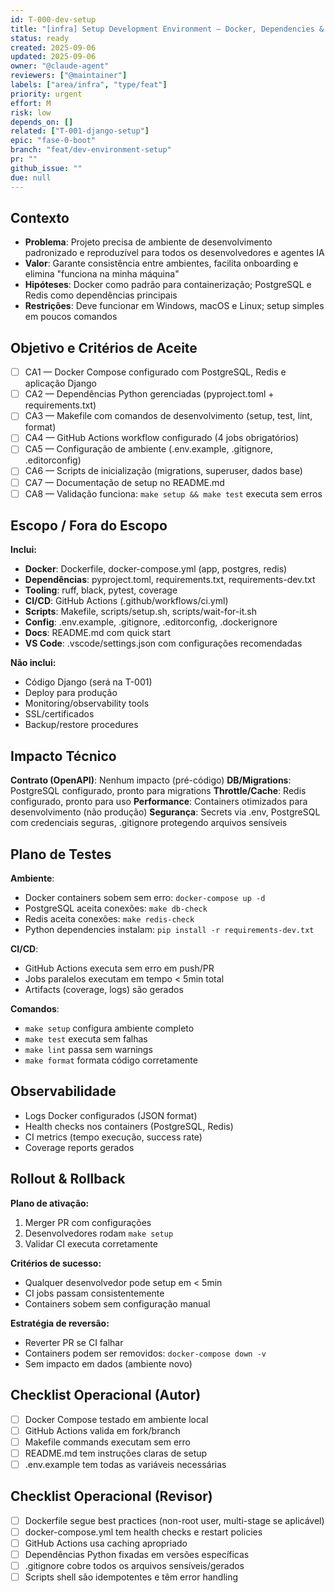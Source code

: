 ```yaml
---
id: T-000-dev-setup
title: "[infra] Setup Development Environment — Docker, Dependencies & Tooling"
status: ready
created: 2025-09-06
updated: 2025-09-06
owner: "@claude-agent"
reviewers: ["@maintainer"]
labels: ["area/infra", "type/feat"]
priority: urgent
effort: M
risk: low
depends_on: []
related: ["T-001-django-setup"]
epic: "fase-0-boot"
branch: "feat/dev-environment-setup"
pr: ""
github_issue: ""
due: null
---
```


## Contexto
- **Problema**: Projeto precisa de ambiente de desenvolvimento padronizado e reproduzível para todos os desenvolvedores e agentes IA
- **Valor**: Garante consistência entre ambientes, facilita onboarding e elimina "funciona na minha máquina"
- **Hipóteses**: Docker como padrão para containerização; PostgreSQL e Redis como dependências principais
- **Restrições**: Deve funcionar em Windows, macOS e Linux; setup simples em poucos comandos

## Objetivo e Critérios de Aceite
- [ ] CA1 — Docker Compose configurado com PostgreSQL, Redis e aplicação Django
- [ ] CA2 — Dependências Python gerenciadas (pyproject.toml + requirements.txt)
- [ ] CA3 — Makefile com comandos de desenvolvimento (setup, test, lint, format)
- [ ] CA4 — GitHub Actions workflow configurado (4 jobs obrigatórios)
- [ ] CA5 — Configuração de ambiente (.env.example, .gitignore, .editorconfig)
- [ ] CA6 — Scripts de inicialização (migrations, superuser, dados base)
- [ ] CA7 — Documentação de setup no README.md
- [ ] CA8 — Validação funciona: `make setup && make test` executa sem erros

## Escopo / Fora do Escopo
**Inclui:**
- **Docker**: Dockerfile, docker-compose.yml (app, postgres, redis)
- **Dependências**: pyproject.toml, requirements.txt, requirements-dev.txt
- **Tooling**: ruff, black, pytest, coverage
- **CI/CD**: GitHub Actions (.github/workflows/ci.yml)
- **Scripts**: Makefile, scripts/setup.sh, scripts/wait-for-it.sh
- **Config**: .env.example, .gitignore, .editorconfig, .dockerignore
- **Docs**: README.md com quick start
- **VS Code**: .vscode/settings.json com configurações recomendadas

**Não inclui:**
- Código Django (será na T-001)
- Deploy para produção
- Monitoring/observability tools
- SSL/certificados
- Backup/restore procedures

## Impacto Técnico
**Contrato (OpenAPI)**: Nenhum impacto (pré-código)
**DB/Migrations**: PostgreSQL configurado, pronto para migrations
**Throttle/Cache**: Redis configurado, pronto para uso
**Performance**: Containers otimizados para desenvolvimento (não produção)
**Segurança**: Secrets via .env, PostgreSQL com credenciais seguras, .gitignore protegendo arquivos sensíveis

## Plano de Testes
**Ambiente**:
- Docker containers sobem sem erro: `docker-compose up -d`
- PostgreSQL aceita conexões: `make db-check`
- Redis aceita conexões: `make redis-check`
- Python dependencies instalam: `pip install -r requirements-dev.txt`

**CI/CD**:
- GitHub Actions executa sem erro em push/PR
- Jobs paralelos executam em tempo < 5min total
- Artifacts (coverage, logs) são gerados

**Comandos**:
- `make setup` configura ambiente completo
- `make test` executa sem falhas
- `make lint` passa sem warnings
- `make format` formata código corretamente

## Observabilidade
- Logs Docker configurados (JSON format)
- Health checks nos containers (PostgreSQL, Redis)
- CI metrics (tempo execução, success rate)
- Coverage reports gerados

## Rollout & Rollback
**Plano de ativação:**
1. Merger PR com configurações
2. Desenvolvedores rodam `make setup`
3. Validar CI executa corretamente

**Critérios de sucesso:**
- Qualquer desenvolvedor pode setup em < 5min
- CI jobs passam consistentemente
- Containers sobem sem configuração manual

**Estratégia de reversão:**
- Reverter PR se CI falhar
- Containers podem ser removidos: `docker-compose down -v`
- Sem impacto em dados (ambiente novo)

## Checklist Operacional (Autor)
- [ ] Docker Compose testado em ambiente local
- [ ] GitHub Actions valida em fork/branch
- [ ] Makefile commands executam sem erro
- [ ] README.md tem instruções claras de setup
- [ ] .env.example tem todas as variáveis necessárias

## Checklist Operacional (Revisor)
- [ ] Dockerfile segue best practices (non-root user, multi-stage se aplicável)
- [ ] docker-compose.yml tem health checks e restart policies
- [ ] GitHub Actions usa caching apropriado
- [ ] Dependências Python fixadas em versões específicas
- [ ] .gitignore cobre todos os arquivos sensíveis/gerados
- [ ] Scripts shell são idempotentes e têm error handling